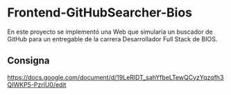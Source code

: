 
# Frontend-GitHubSearcher-Bios
En este proyecto se implementó una Web que simularia un buscador de GitHub para un entregable de la carrera Desarrollador Full Stack de BIOS.

## Consigna
https://docs.google.com/document/d/19LeRlDT_sahYfbeLTewQCyzYqzqfh3QIWKP5-PzrlU0/edit

